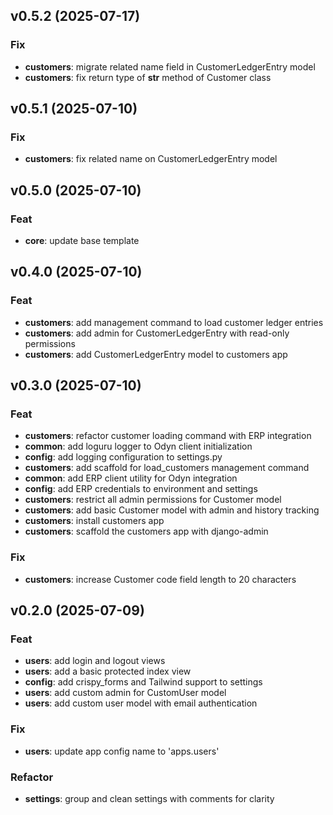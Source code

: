 ## v0.5.2 (2025-07-17)

### Fix

- **customers**: migrate related name field in CustomerLedgerEntry model
- **customers**: fix return type of __str__ method of Customer class

## v0.5.1 (2025-07-10)

### Fix

- **customers**: fix related name on CustomerLedgerEntry model

## v0.5.0 (2025-07-10)

### Feat

- **core**: update base template

## v0.4.0 (2025-07-10)

### Feat

- **customers**: add management command to load customer ledger entries
- **customers**: add admin for CustomerLedgerEntry with read-only permissions
- **customers**: add CustomerLedgerEntry model to customers app

## v0.3.0 (2025-07-10)

### Feat

- **customers**: refactor customer loading command with ERP integration
- **common**: add loguru logger to Odyn client initialization
- **config**: add logging configuration to settings.py
- **customers**: add scaffold for load_customers management command
- **common**: add ERP client utility for Odyn integration
- **config**: add ERP credentials to environment and settings
- **customers**: restrict all admin permissions for Customer model
- **customers**: add basic Customer model with admin and history tracking
- **customers**: install customers app
- **customers**: scaffold the customers app with django-admin

### Fix

- **customers**: increase Customer code field length to 20 characters

## v0.2.0 (2025-07-09)

### Feat

- **users**: add login and logout views
- **users**: add a basic protected index view
- **config**: add crispy_forms and Tailwind support to settings
- **users**: add custom admin for CustomUser model
- **users**: add custom user model with email authentication

### Fix

- **users**: update app config name to 'apps.users'

### Refactor

- **settings**: group and clean settings with comments for clarity
